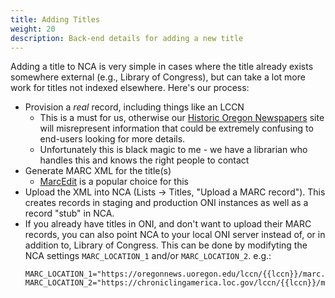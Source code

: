```yaml
---
title: Adding Titles
weight: 20
description: Back-end details for adding a new title
---
```


Adding a title to NCA is very simple in cases where the title already exists
somewhere external (e.g., Library of Congress), but can take a lot more work
for titles not indexed elsewhere. Here's our process:

- Provision a *real* record, including things like an LCCN
  - This is a must for us, otherwise our [Historic Oregon Newspapers](https://oregonnews.uoregon.edu/)
    site will misrepresent information that could be extremely confusing to
    end-users looking for more details.
  - Unfortunately this is black magic to me - we have a librarian who handles
    this and knows the right people to contact
- Generate MARC XML for the title(s)
  - [MarcEdit](https://marcedit.reeset.net) is a popular choice for this
- Upload the XML into NCA (Lists -> Titles, "Upload a MARC record"). This
  creates records in staging and production ONI instances as well as a record
  "stub" in NCA.
- If you already have titles in ONI, and don't want to upload their MARC
  records, you can also point NCA to your local ONI server instead of, or in
  addition to, Library of Congress. This can be done by modifyting the NCA
  settings `MARC_LOCATION_1` and/or `MARC_LOCATION_2`. e.g.:
  ```
  MARC_LOCATION_1="https://oregonnews.uoregon.edu/lccn/{{lccn}}/marc.xml"
  MARC_LOCATION_2="https://chroniclingamerica.loc.gov/lccn/{{lccn}}/marc.xml"
  ```
